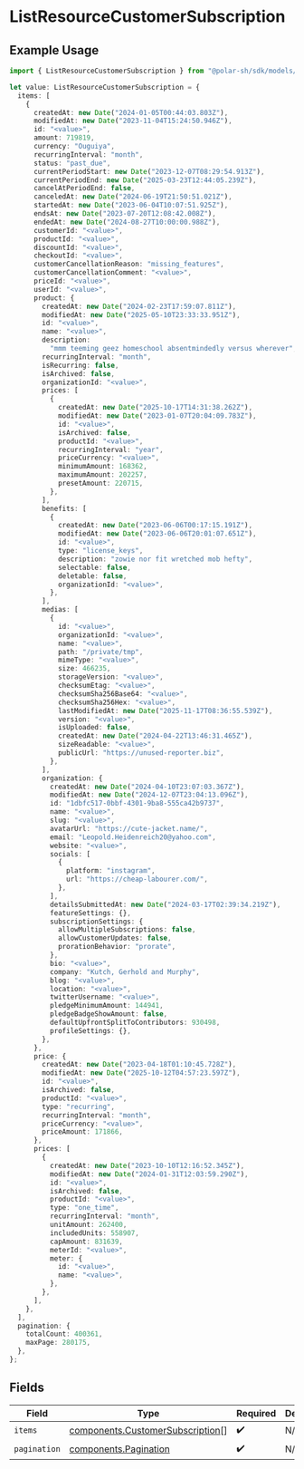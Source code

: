 # ListResourceCustomerSubscription

## Example Usage

```typescript
import { ListResourceCustomerSubscription } from "@polar-sh/sdk/models/components/listresourcecustomersubscription.js";

let value: ListResourceCustomerSubscription = {
  items: [
    {
      createdAt: new Date("2024-01-05T00:44:03.803Z"),
      modifiedAt: new Date("2023-11-04T15:24:50.946Z"),
      id: "<value>",
      amount: 719819,
      currency: "Ouguiya",
      recurringInterval: "month",
      status: "past_due",
      currentPeriodStart: new Date("2023-12-07T08:29:54.913Z"),
      currentPeriodEnd: new Date("2025-03-23T12:44:05.239Z"),
      cancelAtPeriodEnd: false,
      canceledAt: new Date("2024-06-19T21:50:51.021Z"),
      startedAt: new Date("2023-06-04T10:07:51.925Z"),
      endsAt: new Date("2023-07-20T12:08:42.008Z"),
      endedAt: new Date("2024-08-27T10:00:00.988Z"),
      customerId: "<value>",
      productId: "<value>",
      discountId: "<value>",
      checkoutId: "<value>",
      customerCancellationReason: "missing_features",
      customerCancellationComment: "<value>",
      priceId: "<value>",
      userId: "<value>",
      product: {
        createdAt: new Date("2024-02-23T17:59:07.811Z"),
        modifiedAt: new Date("2025-05-10T23:33:33.951Z"),
        id: "<value>",
        name: "<value>",
        description:
          "mmm teeming geez homeschool absentmindedly versus wherever",
        recurringInterval: "month",
        isRecurring: false,
        isArchived: false,
        organizationId: "<value>",
        prices: [
          {
            createdAt: new Date("2025-10-17T14:31:38.262Z"),
            modifiedAt: new Date("2023-01-07T20:04:09.783Z"),
            id: "<value>",
            isArchived: false,
            productId: "<value>",
            recurringInterval: "year",
            priceCurrency: "<value>",
            minimumAmount: 168362,
            maximumAmount: 202257,
            presetAmount: 220715,
          },
        ],
        benefits: [
          {
            createdAt: new Date("2023-06-06T00:17:15.191Z"),
            modifiedAt: new Date("2023-06-06T20:01:07.651Z"),
            id: "<value>",
            type: "license_keys",
            description: "zowie nor fit wretched mob hefty",
            selectable: false,
            deletable: false,
            organizationId: "<value>",
          },
        ],
        medias: [
          {
            id: "<value>",
            organizationId: "<value>",
            name: "<value>",
            path: "/private/tmp",
            mimeType: "<value>",
            size: 466235,
            storageVersion: "<value>",
            checksumEtag: "<value>",
            checksumSha256Base64: "<value>",
            checksumSha256Hex: "<value>",
            lastModifiedAt: new Date("2025-11-17T08:36:55.539Z"),
            version: "<value>",
            isUploaded: false,
            createdAt: new Date("2024-04-22T13:46:31.465Z"),
            sizeReadable: "<value>",
            publicUrl: "https://unused-reporter.biz",
          },
        ],
        organization: {
          createdAt: new Date("2024-04-10T23:07:03.367Z"),
          modifiedAt: new Date("2024-12-07T23:04:13.096Z"),
          id: "1dbfc517-0bbf-4301-9ba8-555ca42b9737",
          name: "<value>",
          slug: "<value>",
          avatarUrl: "https://cute-jacket.name/",
          email: "Leopold.Heidenreich20@yahoo.com",
          website: "<value>",
          socials: [
            {
              platform: "instagram",
              url: "https://cheap-labourer.com/",
            },
          ],
          detailsSubmittedAt: new Date("2024-03-17T02:39:34.219Z"),
          featureSettings: {},
          subscriptionSettings: {
            allowMultipleSubscriptions: false,
            allowCustomerUpdates: false,
            prorationBehavior: "prorate",
          },
          bio: "<value>",
          company: "Kutch, Gerhold and Murphy",
          blog: "<value>",
          location: "<value>",
          twitterUsername: "<value>",
          pledgeMinimumAmount: 144941,
          pledgeBadgeShowAmount: false,
          defaultUpfrontSplitToContributors: 930498,
          profileSettings: {},
        },
      },
      price: {
        createdAt: new Date("2023-04-18T01:10:45.728Z"),
        modifiedAt: new Date("2025-10-12T04:57:23.597Z"),
        id: "<value>",
        isArchived: false,
        productId: "<value>",
        type: "recurring",
        recurringInterval: "month",
        priceCurrency: "<value>",
        priceAmount: 171866,
      },
      prices: [
        {
          createdAt: new Date("2023-10-10T12:16:52.345Z"),
          modifiedAt: new Date("2024-01-31T12:03:59.290Z"),
          id: "<value>",
          isArchived: false,
          productId: "<value>",
          type: "one_time",
          recurringInterval: "month",
          unitAmount: 262400,
          includedUnits: 558907,
          capAmount: 831639,
          meterId: "<value>",
          meter: {
            id: "<value>",
            name: "<value>",
          },
        },
      ],
    },
  ],
  pagination: {
    totalCount: 400361,
    maxPage: 280175,
  },
};
```

## Fields

| Field                                                                                | Type                                                                                 | Required                                                                             | Description                                                                          |
| ------------------------------------------------------------------------------------ | ------------------------------------------------------------------------------------ | ------------------------------------------------------------------------------------ | ------------------------------------------------------------------------------------ |
| `items`                                                                              | [components.CustomerSubscription](../../models/components/customersubscription.md)[] | :heavy_check_mark:                                                                   | N/A                                                                                  |
| `pagination`                                                                         | [components.Pagination](../../models/components/pagination.md)                       | :heavy_check_mark:                                                                   | N/A                                                                                  |